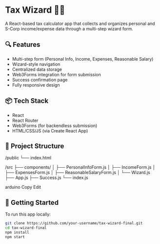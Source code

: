 # Tax Wizard 🧾✨

A React-based tax calculator app that collects and organizes personal and S-Corp income/expense data through a multi-step wizard form.

## 🔍 Features

- Multi-step form (Personal Info, Income, Expenses, Reasonable Salary)
- Wizard-style navigation
- Centralized data storage
- Web3Forms integration for form submission
- Success confirmation page
- Fully responsive design

## 📦 Tech Stack

- React
- React Router
- Web3Forms (for backendless submission)
- HTML/CSS/JS (via Create React App)

## 🧠 Project Structure
/public
└── index.html

/src
├── components/
│ ├── PersonalInfoForm.js
│ ├── IncomeForm.js
│ ├── ExpensesForm.js
│ ├── ReasonableSalaryForm.js
│ └── Wizard.js
├── App.js
├── Success.js
└── index.js

arduino
Copy
Edit

## 🚀 Getting Started

To run this app locally:

```bash
git clone https://github.com/your-username/tax-wizard-final.git
cd tax-wizard-final
npm install
npm start


